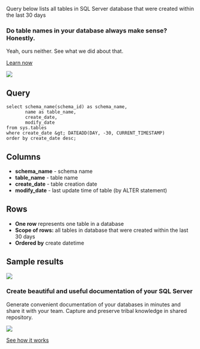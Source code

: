 Query below lists all tables in SQL Server database that were created within the last 30 days

### Do table names in your database always make sense? Honestly.

Yeah, ours neither. See what we did about that.

[Learn now](https://dataedo.com/blog/confused-when-trying-to-work-with-databases?cta=kb-query-table-names)

[![](https://dataedo.com/asset/img/markdown/docs/test-article/edca6a29318bb7640068f5c69a5af4ba.png#center)](https://dataedo.com/blog/confused-when-trying-to-work-with-databases?cta=kb-query-table-names)

## Query

```
select schema_name(schema_id) as schema_name,
       name as table_name,
       create_date,
       modify_date
from sys.tables
where create_date &gt; DATEADD(DAY, -30, CURRENT_TIMESTAMP)
order by create_date desc;
```

## Columns

-   **schema\_name** - schema name
-   **table\_name** - table name
-   **create\_date** - table creation date
-   **modify\_date** - last update time of table (by ALTER statement)

## Rows

-   **One row** represents one table in a database
-   **Scope of rows:** all tables in database that were created within the last 30 days
-   **Ordered by** create datetime

## Sample results

![](https://dataedo.com/asset/img/kb/query/sql-server/find-recently-created-tables.png)

### Create beautiful and useful documentation of your SQL Server

Generate convenient documentation of your databases in minutes and share it with your team. Capture and preserve tribal knowledge in shared repository.

[![](https://dataedo.com/asset/img/markdown/docs/test-article/30c11fa4b210f11740f56e85ca8bf9c6.gif)](https://demo.dataedo.com/)

[See how it works](https://demo.dataedo.com/)